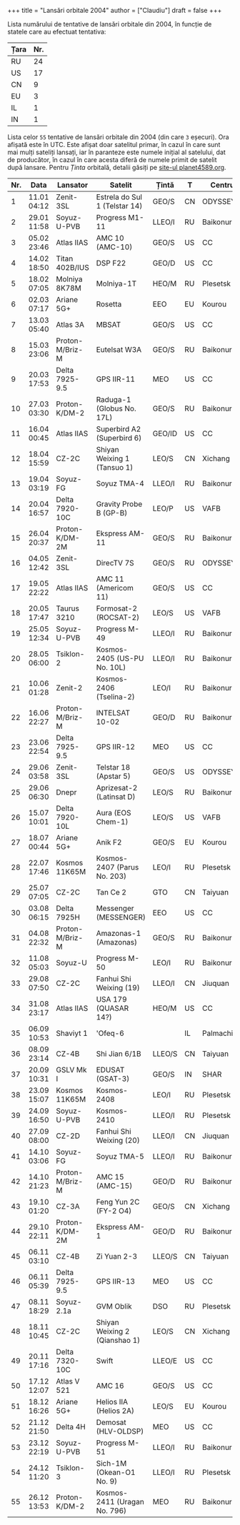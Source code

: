 +++
title = "Lansări orbitale 2004"
author = ["Claudiu"]
draft = false
+++

Lista numărului de tentative de lansări orbitale din 2004, în funcție de statele care au efectuat tentativa:

| Țara | Nr. |
|------|-----|
| RU   | 24  |
| US   | 17  |
| CN   | 9   |
| EU   | 3   |
| IL   | 1   |
| IN   | 1   |

Lista celor `55` tentative de lansări orbitale din 2004 (din care `3` eșecuri). Ora afișată este în UTC. Este afișat doar satelitul primar, în cazul în care sunt mai mulți sateliți lansați, iar în paranteze este numele inițial al satelului, dat de producător, în cazul în care acesta diferă de numele primit de satelit după lansare. Pentru _Ținta_ orbitală, detalii găsiți pe [site-ul planet4589.org](https://planet4589.org/space/log/orbcat.html).

| Nr. | Data        | Lansator        | Satelit                       | Țintă  | T  | Centru    | Rampă    | R. |
|-----|-------------|-----------------|-------------------------------|--------|----|-----------|----------|----|
| 1   | 11.01 04:12 | Zenit-3SL       | Estrela do Sul 1 (Telstar 14) | GEO/S  | CN | ODYSSEY,K | LA       | S  |
| 2   | 29.01 11:58 | Soyuz-U-PVB     | Progress M1-11                | LLEO/I | RU | Baikonur  | LC1      | S  |
| 3   | 05.02 23:46 | Atlas IIAS      | AMC 10 (AMC-10)               | GEO/S  | US | CC        | SLC36A   | S  |
| 4   | 14.02 18:50 | Titan 402B/IUS  | DSP F22                       | GEO/D  | US | CC        | SLC40    | S  |
| 5   | 18.02 07:05 | Molniya 8K78M   | Molniya-1T                    | HEO/M  | RU | Plesetsk  | LC16/2   | S  |
| 6   | 02.03 07:17 | Ariane 5G+      | Rosetta                       | EEO    | EU | Kourou    | ELA3     | S  |
| 7   | 13.03 05:40 | Atlas 3A        | MBSAT                         | GEO/S  | US | CC        | SLC36B   | S  |
| 8   | 15.03 23:06 | Proton-M/Briz-M | Eutelsat W3A                  | GEO/S  | RU | Baikonur  | LC81/24  | S  |
| 9   | 20.03 17:53 | Delta 7925-9.5  | GPS IIR-11                    | MEO    | US | CC        | SLC17B   | S  |
| 10  | 27.03 03:30 | Proton-K/DM-2   | Raduga-1 (Globus No. 17L)     | GEO/S  | RU | Baikonur  | LC81/23  | S  |
| 11  | 16.04 00:45 | Atlas IIAS      | Superbird A2 (Superbird 6)    | GEO/ID | US | CC        | SLC36A   | S  |
| 12  | 18.04 15:59 | CZ-2C           | Shiyan Weixing 1 (Tansuo 1)   | LEO/S  | CN | Xichang   | LC       | S  |
| 13  | 19.04 03:19 | Soyuz-FG        | Soyuz TMA-4                   | LLEO/I | RU | Baikonur  | LC1      | S  |
| 14  | 20.04 16:57 | Delta 7920-10C  | Gravity Probe B (GP-B)        | LEO/P  | US | VAFB      | SLC2W    | S  |
| 15  | 26.04 20:37 | Proton-K/DM-2M  | Ekspress AM-11                | GEO/S  | RU | Baikonur  | LC200/39 | S  |
| 16  | 04.05 12:42 | Zenit-3SL       | DirecTV 7S                    | GEO/S  | RU | ODYSSEY,K | LA       | S  |
| 17  | 19.05 22:22 | Atlas IIAS      | AMC 11 (Americom 11)          | GEO/S  | US | CC        | SLC36B   | S  |
| 18  | 20.05 17:47 | Taurus 3210     | Formosat-2 (ROCSAT-2)         | LEO/S  | US | VAFB      | 576E     | S  |
| 19  | 25.05 12:34 | Soyuz-U-PVB     | Progress M-49                 | LLEO/I | RU | Baikonur  | LC1      | S  |
| 20  | 28.05 06:00 | Tsiklon-2       | Kosmos-2405 (US-PU No. 10L)   | LLEO/I | RU | Baikonur  | LC90/20  | S  |
| 21  | 10.06 01:28 | Zenit-2         | Kosmos-2406 (Tselina-2)       | LEO/I  | RU | Baikonur  | LC45/1   | S  |
| 22  | 16.06 22:27 | Proton-M/Briz-M | INTELSAT 10-02                | GEO/D  | RU | Baikonur  | LC200/39 | S  |
| 23  | 23.06 22:54 | Delta 7925-9.5  | GPS IIR-12                    | MEO    | US | CC        | SLC17B   | S  |
| 24  | 29.06 03:58 | Zenit-3SL       | Telstar 18 (Apstar 5)         | GEO/S  | US | ODYSSEY,K | LA       | S  |
| 25  | 29.06 06:30 | Dnepr           | Aprizesat-2 (Latinsat D)      | LEO/S  | RU | Baikonur  | LC109/95 | S  |
| 26  | 15.07 10:01 | Delta 7920-10L  | Aura (EOS Chem-1)             | LEO/S  | US | VAFB      | SLC2W    | S  |
| 27  | 18.07 00:44 | Ariane 5G+      | Anik F2                       | GEO/S  | EU | Kourou    | ELA3     | S  |
| 28  | 22.07 17:46 | Kosmos 11K65M   | Kosmos-2407 (Parus No. 203)   | LEO/I  | RU | Plesetsk  | LC132/1  | S  |
| 29  | 25.07 07:05 | CZ-2C           | Tan Ce 2                      | GTO    | CN | Taiyuan   | LC7      | S  |
| 30  | 03.08 06:15 | Delta 7925H     | Messenger (MESSENGER)         | EEO    | US | CC        | SLC17B   | S  |
| 31  | 04.08 22:32 | Proton-M/Briz-M | Amazonas-1 (Amazonas)         | GEO/S  | RU | Baikonur  | LC200/39 | S  |
| 32  | 11.08 05:03 | Soyuz-U         | Progress M-50                 | LEO/I  | RU | Baikonur  | LC1      | S  |
| 33  | 29.08 07:50 | CZ-2C           | Fanhui Shi Weixing (19)       | LLEO/I | CN | Jiuquan   | Pad 603  | S  |
| 34  | 31.08 23:17 | Atlas IIAS      | USA 179 (QUASAR 14?)          | HEO/M  | US | CC        | SLC36A   | S  |
| 35  | 06.09 10:53 | Shaviyt 1       | 'Ofeq-6                       |        | IL | Palmachim |          | F  |
| 36  | 08.09 23:14 | CZ-4B           | Shi Jian 6/1B                 | LLEO/S | CN | Taiyuan   | LC7      | S  |
| 37  | 20.09 10:31 | GSLV Mk I       | EDUSAT (GSAT-3)               | GEO/S  | IN | SHAR      | FLP      | S  |
| 38  | 23.09 15:07 | Kosmos 11K65M   | Kosmos-2408                   | LEO/I  | RU | Plesetsk  | LC132/1  | S  |
| 39  | 24.09 16:50 | Soyuz-U-PVB     | Kosmos-2410                   | LLEO/I | RU | Plesetsk  | LC16/2   | S  |
| 40  | 27.09 08:00 | CZ-2D           | Fanhui Shi Weixing (20)       | LLEO/I | CN | Jiuquan   | Pad 603  | S  |
| 41  | 14.10 03:06 | Soyuz-FG        | Soyuz TMA-5                   | LLEO/I | RU | Baikonur  | LC1      | S  |
| 42  | 14.10 21:23 | Proton-M/Briz-M | AMC 15 (AMC-15)               | GEO/D  | RU | Baikonur  | LC200/39 | S  |
| 43  | 19.10 01:20 | CZ-3A           | Feng Yun 2C (FY-2 O4)         | GEO/S  | CN | Xichang   | LC2      | S  |
| 44  | 29.10 22:11 | Proton-K/DM-2M  | Ekspress AM-1                 | GEO/D  | RU | Baikonur  | LC200/39 | S  |
| 45  | 06.11 03:10 | CZ-4B           | Zi Yuan 2-3                   | LLEO/S | CN | Taiyuan   | LC7      | S  |
| 46  | 06.11 05:39 | Delta 7925-9.5  | GPS IIR-13                    | MEO    | US | CC        | SLC17B   | S  |
| 47  | 08.11 18:29 | Soyuz-2.1a      | GVM Oblik                     | DSO    | RU | Plesetsk  | LC43/4   | S  |
| 48  | 18.11 10:45 | CZ-2C           | Shiyan Weixing 2 (Qianshao 1) | LEO/S  | CN | Xichang   | LC       | S  |
| 49  | 20.11 17:16 | Delta 7320-10C  | Swift                         | LLEO/E | US | CC        | SLC17A   | S  |
| 50  | 17.12 12:07 | Atlas V 521     | AMC 16                        | GEO/S  | US | CC        | SLC41    | S  |
| 51  | 18.12 16:26 | Ariane 5G+      | Helios IIA (Helios 2A)        | LEO/S  | EU | Kourou    | ELA3     | S  |
| 52  | 21.12 21:50 | Delta 4H        | Demosat (HLV-OLDSP)           | MEO    | US | CC        | SLC37B   | F  |
| 53  | 23.12 22:19 | Soyuz-U-PVB     | Progress M-51                 | LLEO/I | RU | Baikonur  | LC1      | S  |
| 54  | 24.12 11:20 | Tsiklon-3       | Sich-1M (Okean-O1 No. 9)      | LLEO/I | RU | Plesetsk  | LC32/2   | F  |
| 55  | 26.12 13:53 | Proton-K/DM-2   | Kosmos-2411 (Uragan No. 796)  | MEO    | RU | Baikonur  | LC200/39 | S  |